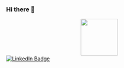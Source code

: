 ### Hi there 👋

<div id="header" align="center">
  <img src="https://media.giphy.com/media/Ju7l5y9osyymQ/giphy.gif" width="100"/>
</div>

<div id="badges">
  <a href="https://www.linkedin.com/in/pauliosouthall/">
    <img src="https://img.shields.io/badge/LinkedIn-blue?style=for-the-badge&logo=linkedin&logoColor=white" alt="LinkedIn Badge"/>
  </a>

</div>
  <img src="https://komarev.com/ghpvc/?username=paulio112&style=flat-square&color=blue" alt=""/>
